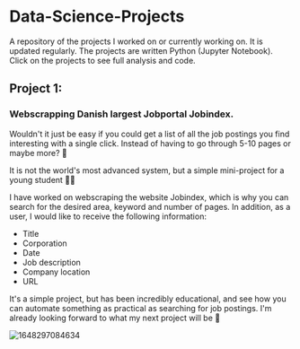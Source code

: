 # Data-Science-Projects

A repository of the projects I worked on or currently working on. It is updated regularly. The projects are written Python (Jupyter Notebook). Click on the projects to see full analysis and code.

## Project 1:
### Webscrapping Danish largest Jobportal **Jobindex**.

Wouldn't it just be easy if you could get a list of all the job postings you find interesting with a single click. Instead of having to go through 5-10 pages or maybe more? 🧐

It is not the world's most advanced system, but a simple mini-project for a young student 👨‍🎓

I have worked on webscraping the website Jobindex, which is why you can search for the desired area, keyword and number of pages. In addition, as a user, I would like to receive the following information:

* Title
* Corporation
* Date
* Job description
* Company location
* URL

It's a simple project, but has been incredibly educational, and see how you can automate something as practical as searching for job postings. I'm already looking forward to what my next project will be 💪

![1648297084634](https://user-images.githubusercontent.com/48699814/193036845-86e0117d-74d1-40a7-af04-d6fd49fbca19.jpg)
